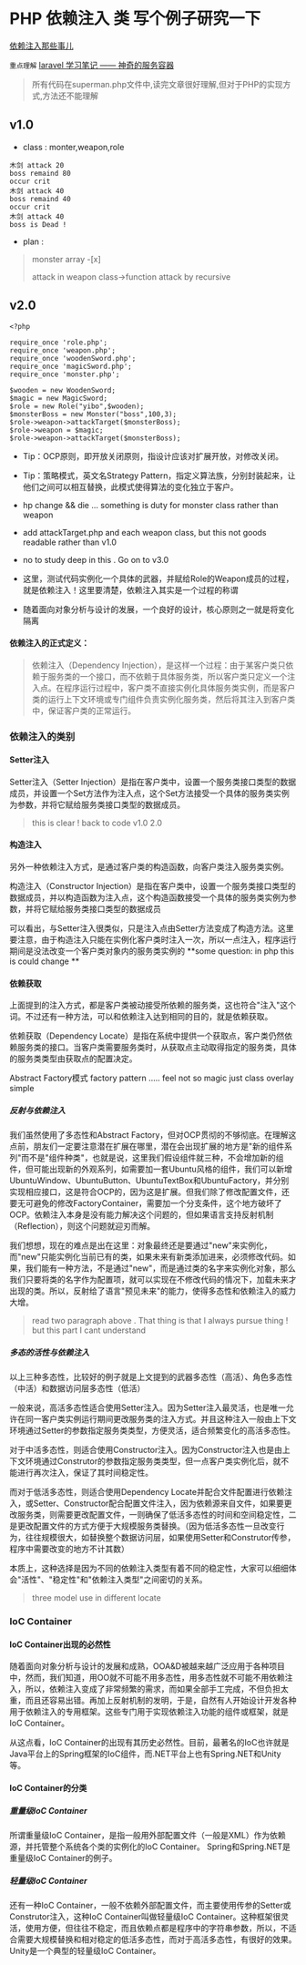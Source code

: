 

# PHP 依赖注入 类 写个例子研究一下

[依赖注入那些事儿](https://www.cnblogs.com/leoo2sk/archive/2009/06/17/1504693.html)

`重点理解` [laravel 学习笔记 —— 神奇的服务容器](https://www.insp.top/article/learn-laravel-container)
> 所有代码在superman.php文件中,读完文章很好理解,但对于PHP的实现方式,方法还不能理解 


## v1.0
- class : monter,weapon,role
```
木剑 attack 20
boss remaind 80
occur crit
木剑 attack 40
boss remaind 40
occur crit
木剑 attack 40
boss is Dead !
```

- plan : 
> monster array -[x]
> 
> attack in weapon class->function attack by recursive

## v2.0

```
<?php

require_once 'role.php';
require_once 'weapon.php';
require_once 'woodenSword.php';
require_once 'magicSword.php';
require_once 'monster.php';

$wooden = new WoodenSword;
$magic = new MagicSword;
$role = new Role("yibo",$wooden);
$monsterBoss = new Monster("boss",100,3);
$role->weapon->attackTarget($monsterBoss);
$role->weapon = $magic;
$role->weapon->attackTarget($monsterBoss);

```

- Tip：OCP原则，即开放关闭原则，指设计应该对扩展开放，对修改关闭。
- Tip：策略模式，英文名Strategy Pattern，指定义算法族，分别封装起来，让他们之间可以相互替换，此模式使得算法的变化独立于客户。

- hp change && die ... something is duty for monster class rather than weapon 
- add attackTarget.php and each weapon class, but this not goods readable rather than v1.0
- no to study deep in this . Go on to v3.0
- 这里，测试代码实例化一个具体的武器，并赋给Role的Weapon成员的过程，就是依赖注入！这里要清楚，依赖注入其实是一个过程的称谓
- 随着面向对象分析与设计的发展，一个良好的设计，核心原则之一就是将变化隔离

#### 依赖注入的正式定义：
> 依赖注入（Dependency Injection），是这样一个过程：由于某客户类只依赖于服务类的一个接口，而不依赖于具体服务类，所以客户类只定义一个注入点。在程序运行过程中，客户类不直接实例化具体服务类实例，而是客户类的运行上下文环境或专门组件负责实例化服务类，然后将其注入到客户类中，保证客户类的正常运行。

### 依赖注入的类别

#### Setter注入
Setter注入（Setter Injection）是指在客户类中，设置一个服务类接口类型的数据成员，并设置一个Set方法作为注入点，这个Set方法接受一个具体的服务类实例为参数，并将它赋给服务类接口类型的数据成员。
> this is clear !
> back to code v1.0 2.0 

#### 构造注入
另外一种依赖注入方式，是通过客户类的构造函数，向客户类注入服务类实例。

构造注入（Constructor Injection）是指在客户类中，设置一个服务类接口类型的数据成员，并以构造函数为注入点，这个构造函数接受一个具体的服务类实例为参数，并将它赋给服务类接口类型的数据成员

可以看出，与Setter注入很类似，只是注入点由Setter方法变成了构造方法。这里要注意，由于构造注入只能在实例化客户类时注入一次，所以一点注入，程序运行期间是没法改变一个客户类对象内的服务类实例的                    **some question: in php this is could change **

#### 依赖获取
上面提到的注入方式，都是客户类被动接受所依赖的服务类，这也符合"注入"这个词。不过还有一种方法，可以和依赖注入达到相同的目的，就是依赖获取。

依赖获取（Dependency Locate）是指在系统中提供一个获取点，客户类仍然依赖服务类的接口。当客户类需要服务类时，从获取点主动取得指定的服务类，具体的服务类类型由获取点的配置决定。

Abstract Factory模式
factory pattern ..... feel not so magic just class overlay simple

##### 反射与依赖注入

我们虽然使用了多态性和Abstract Factory，但对OCP贯彻的不够彻底。在理解这点前，朋友们一定要注意潜在扩展在哪里，潜在会出现扩展的地方是"新的组件系列"而不是"组件种类"，也就是说，这里我们假设组件就三种，不会增加新的组件，但可能出现新的外观系列，如需要加一套Ubuntu风格的组件，我们可以新增UbuntuWindow、UbuntuButton、UbuntuTextBox和UbuntuFactory，并分别实现相应接口，这是符合OCP的，因为这是扩展。但我们除了修改配置文件，还要无可避免的修改FactoryContainer，需要加一个分支条件，这个地方破坏了OCP。依赖注入本身是没有能力解决这个问题的，但如果语言支持反射机制（Reflection），则这个问题就迎刃而解。

我们想想，现在的难点是出在这里：对象最终还是要通过"new"来实例化，而"new"只能实例化当前已有的类，如果未来有新类添加进来，必须修改代码。如果，我们能有一种方法，不是通过"new"，而是通过类的名字来实例化对象，那么我们只要将类的名字作为配置项，就可以实现在不修改代码的情况下，加载未来才出现的类。所以，反射给了语言"预见未来"的能力，使得多态性和依赖注入的威力大增。

> read two paragraph above . That thing is that I always pursue thing !
> but this part I cant understand 

##### 多态的活性与依赖注入
以上三种多态性，比较好的例子就是上文提到的武器多态性（高活）、角色多态性（中活）和数据访问层多态性（低活）

一般来说，高活多态性适合使用Setter注入。因为Setter注入最灵活，也是唯一允许在同一客户类实例运行期间更改服务类的注入方式。并且这种注入一般由上下文环境通过Setter的参数指定服务类类型，方便灵活，适合频繁变化的高活多态性。

对于中活多态性，则适合使用Constructor注入。因为Constructor注入也是由上下文环境通过Construtor的参数指定服务类类型，但一点客户类实例化后，就不能进行再次注入，保证了其时间稳定性。

而对于低活多态性，则适合使用Dependency Locate并配合文件配置进行依赖注入，或Setter、Constructor配合配置文件注入，因为依赖源来自文件，如果要更改服务类，则需要更改配置文件，一则确保了低活多态性的时间和空间稳定性，二是更改配置文件的方式方便于大规模服务类替换。（因为低活多态性一旦改变行为，往往规模很大，如替换整个数据访问层，如果使用Setter和Construtor传参，程序中需要改变的地方不计其数）

本质上，这种选择是因为不同的依赖注入类型有着不同的稳定性，大家可以细细体会"活性"、"稳定性"和"依赖注入类型"之间密切的关系。

> three model use in different locate 

### IoC Container

#### IoC Container出现的必然性

随着面向对象分析与设计的发展和成熟，OOA&D被越来越广泛应用于各种项目中，然而，我们知道，用OO就不可能不用多态性，用多态性就不可能不用依赖注入，所以，依赖注入变成了非常频繁的需求，而如果全部手工完成，不但负担太重，而且还容易出错。再加上反射机制的发明，于是，自然有人开始设计开发各种用于依赖注入的专用框架。这些专门用于实现依赖注入功能的组件或框架，就是IoC Container。

从这点看，IoC Container的出现有其历史必然性。目前，最著名的IoC也许就是Java平台上的Spring框架的IoC组件，而.NET平台上也有Spring.NET和Unity等。

#### IoC Container的分类

##### 重量级IoC Container

所谓重量级IoC Container，是指一般用外部配置文件（一般是XML）作为依赖源，并托管整个系统各个类的实例化的IoC Container。
Spring和Spring.NET是重量级IoC Container的例子。

##### 轻量级IoC Container

还有一种IoC Container，一般不依赖外部配置文件，而主要使用传参的Setter或Construtor注入，这种IoC Container叫做轻量级IoC Container。这种框架很灵活，使用方便，但往往不稳定，而且依赖点都是程序中的字符串参数，所以，不适合需要大规模替换和相对稳定的低活多态性，而对于高活多态性，有很好的效果。
Unity是一个典型的轻量级IoC Container。































